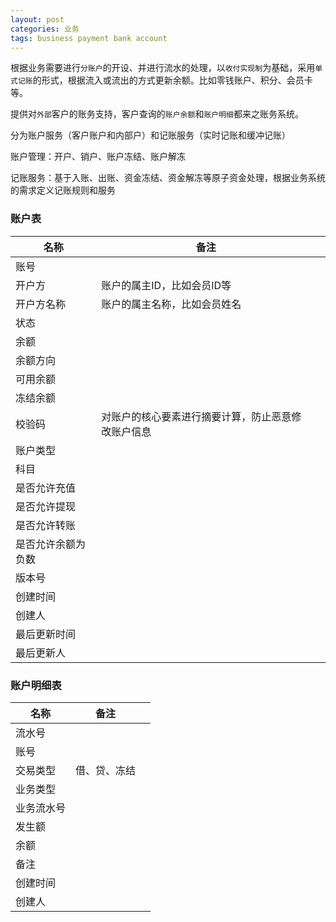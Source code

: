 ```yaml
---
layout: post
categories: 业务
tags: business payment bank account
---
```


根据业务需要进行`分账户`的开设、并进行流水的处理，以`收付实现制`为基础，采用`单式记账`的形式，根据流入或流出的方式更新余额。比如零钱账户、积分、会员卡等。

提供对`外部`客户的账务支持，客户查询的`账户余额`和`账户明细`都来之账务系统。



分为账户服务（客户账户和内部户）和记账服务（实时记账和缓冲记账）

账户管理：开户、销户、账户冻结、账户解冻

记账服务：基于入账、出账、资金冻结、资金解冻等原子资金处理，根据业务系统的需求定义记账规则和服务



### 账户表

| 名称               | 备注                                               |      |
| ------------------ | -------------------------------------------------- | ---- |
| 账号               |                                                    |      |
| 开户方             | 账户的属主ID，比如会员ID等                         |      |
| 开户方名称         | 账户的属主名称，比如会员姓名                       |      |
| 状态               |                                                    |      |
| 余额               |                                                    |      |
| 余额方向           |                                                    |      |
| 可用余额           |                                                    |      |
| 冻结余额           |                                                    |      |
| 校验码             | 对账户的核心要素进行摘要计算，防止恶意修改账户信息 |      |
| 账户类型           |                                                    |      |
| 科目               |                                                    |      |
| 是否允许充值       |                                                    |      |
| 是否允许提现       |                                                    |      |
| 是否允许转账       |                                                    |      |
| 是否允许余额为负数 |                                                    |      |
| 版本号             |                                                    |      |
| 创建时间           |                                                    |      |
| 创建人             |                                                    |      |
| 最后更新时间       |                                                    |      |
| 最后更新人         |                                                    |      |

### 账户明细表

| 名称       | 备注         |      |
| ---------- | ------------ | ---- |
| 流水号     |              |      |
| 账号       |              |      |
| 交易类型   | 借、贷、冻结 |      |
| 业务类型   |              |      |
| 业务流水号 |              |      |
| 发生额     |              |      |
| 余额       |              |      |
| 备注       |              |      |
| 创建时间   |              |      |
| 创建人     |              |      |

